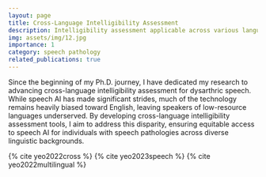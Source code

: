```yaml
---
layout: page
title: Cross-Language Intelligibility Assessment
description: Intelligibility assessment applicable across various languages
img: assets/img/12.jpg
importance: 1
category: speech pathology
related_publications: true
---
```


Since the beginning of my Ph.D. journey, I have dedicated my research to advancing cross-language intelligibility assessment for dysarthric speech. While speech AI has made significant strides, much of the technology remains heavily biased toward English, leaving speakers of low-resource languages underserved. By developing cross-language intelligibility assessment tools, I aim to address this disparity, ensuring equitable access to speech AI for individuals with speech pathologies across diverse linguistic backgrounds. 

{% cite yeo2022cross %}
{% cite yeo2023speech %}
{% cite yeo2022multilingual %}

